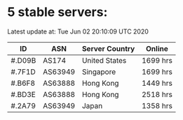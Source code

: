 # 5 stable servers:

Latest update at: Tue Jun 02 20:10:09 UTC 2020

| ID | ASN | Server Country | Online |
| -- | --- | -------------- | ------ |
| #.D09B | AS174 | United States | 1699 hrs |
| #.7F1D | AS63949 | Singapore | 1699 hrs |
| #.B6F8 | AS63888 | Hong Kong | 1449 hrs |
| #.BD3E | AS63888 | Hong Kong | 2518 hrs |
| #.2A79 | AS63949 | Japan | 1358 hrs |


